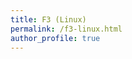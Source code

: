 ```yaml
---
title: F3 (Linux)
permalink: /f3-linux.html
author_profile: true
---
```


<script>
    location.href = 'https://customfw.xyz/test_sd#linux.html';
</script>